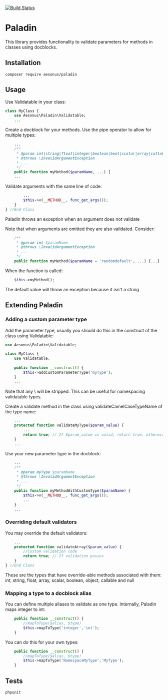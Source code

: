 [![Build Status](https://travis-ci.org/Aesonus/paladin.svg?branch=master)](https://travis-ci.org/Aesonus/paladin)

# Paladin
This library provides functionality to validate parameters for methods in classes using docblocks.

## Installation

```
composer require aesonus/paladin
```

## Usage

Use Validatable in your class:

```php
class MyClass {
    use Aesonus\Paladin\Validatable;
    ...
```

Create a docblock for your methods.
Use the pipe operator to allow for multiple types:
```php
    ...
    /**
     * @param int|string|float|integer|boolean|bool|scalar|array|callable|object|null|mixed $paramName
     * @throws \InvalidArgumentException
     * ...
     */
    public function myMethod($paramName, ...) {
    ...
```

Validate arguments with the same line of code:
```php
        ...
        $this->v(__METHOD__, func_get_args());
    }
} //End Class
```

Paladin throws an exception when an argument does not validate

Note that when arguments are omitted they are also validated. Consider:

```php
    /**
     * @param int $paramName
     * @throws \InvalidArgumentException
     * ...
     */
    public function myMethod($paramName = 'randomdefault', ...) {...}

```

When the function is called:

```php
    $this->myMethod();
```

The default value will throw an exception because it isn't a string

## Extending Paladin

### Adding a custom parameter type

Add the parameter type, usually you should do this in the construct of the class using Validatable:

```php
use Aesonus\Paladin\Validatable;

class MyClass {
    use Validatable;
    
    public function __construct() {
        $this->addCustomParameterType('myType');
    }
    ...
```

Note that any \ will be stripped. This can be useful for namespacing validatable types.

Create a validate method in the class using validateCamelCaseTypeName of the type name:

```php
    ...
    protected function validateMyType($param_value) {
        ...
        return true; // If $param_value is valid, return true, otherwise false.
    }
    ...
```

Use your new parameter type in the docblock:

```php
    ...
    /**
     * @param myType $paramName
     * @throws \InvalidArgumentException
     * ...
     */
    public function myMethodWithCustomType($paramName) {
        $this->v(__METHOD__, func_get_args());
        ...
    }
    ...
```

### Overriding default validators

You may override the default validators:

```php
    ...
    protected function validateArray($param_value) {
        //Custom validation code
        return true; // If validation passes
    }
} //End Class
```

These are the types that have override-able methods associated with them:
int, string, float, array, scalar, boolean, object, callable and null

### Mapping a type to a docblock alias

You can define multiple aliases to validate as one type. Internally, Paladin maps
integer to int:

```php
    public function __construct() {
        //mapToType($alias, $type)
        $this->mapToType('integer','int');
    }
```

You can do this for your own types:
```php
    public function __construct() {
        //mapToType($alias, $type)
        $this->mapToType('NamespaceMyType','MyType');
    }
```

## Tests

```
phpunit
```